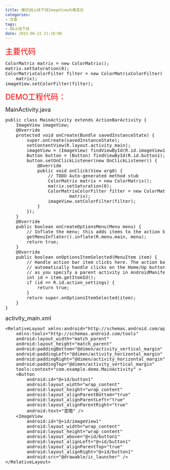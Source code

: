 ```yaml
---
title: 模仿QQ上线下线ImageView头像变灰
categories:
- 文章
tags: 
- QQ上线下线
date: 2015-06-22 21:18:08
---
```

<!-- more -->
<span style="font-size: 24px; color: rgb(255, 0, 0);">主要代码</span>
<pre class="brush:java;toolbar:false">ColorMatrix matrix = new ColorMatrix();
matrix.setSaturation(0);
ColorMatrixColorFilter filter = new ColorMatrixColorFilter(
    matrix);
imageView.setColorFilter(filter);</pre>

<span style="font-size: 24px; color: rgb(255, 0, 0);">DEMO工程代码：</span>

<span style="font-size: 18px;">MainActivity.java</span><span style="font-size: 24px;">
</span>
<pre class="brush:java;toolbar:false">public class MainActivity extends ActionBarActivity {
    ImageView imageView;
    @Override
    protected void onCreate(Bundle savedInstanceState) {
        super.onCreate(savedInstanceState);
        setContentView(R.layout.activity_main);
        imageView = (ImageView) findViewById(R.id.imageView1);
        Button button = (Button) findViewById(R.id.button1);
        button.setOnClickListener(new OnClickListener() {
            @Override
            public void onClick(View arg0) {
                // TODO Auto-generated method stub
                ColorMatrix matrix = new ColorMatrix();
                matrix.setSaturation(0);
                ColorMatrixColorFilter filter = new ColorMatrixColorFilter(
                        matrix);
                imageView.setColorFilter(filter);
            }
        });
    }
    @Override
    public boolean onCreateOptionsMenu(Menu menu) {
        // Inflate the menu; this adds items to the action bar if it is present.
        getMenuInflater().inflate(R.menu.main, menu);
        return true;
    }
    @Override
    public boolean onOptionsItemSelected(MenuItem item) {
        // Handle action bar item clicks here. The action bar will
        // automatically handle clicks on the Home/Up button, so long
        // as you specify a parent activity in AndroidManifest.xml.
        int id = item.getItemId();
        if (id == R.id.action_settings) {
            return true;
        }
        return super.onOptionsItemSelected(item);
    }
}</pre>

<span style="font-size: 18px;">activity_main.xml</span>

<pre class="brush:xml;toolbar:false">&lt;RelativeLayout xmlns:android=&quot;http://schemas.android.com/apk/res/android&quot;
    xmlns:tools=&quot;http://schemas.android.com/tools&quot;
    android:layout_width=&quot;match_parent&quot;
    android:layout_height=&quot;match_parent&quot;
    android:paddingBottom=&quot;@dimen/activity_vertical_margin&quot;
    android:paddingLeft=&quot;@dimen/activity_horizontal_margin&quot;
    android:paddingRight=&quot;@dimen/activity_horizontal_margin&quot;
    android:paddingTop=&quot;@dimen/activity_vertical_margin&quot;
    tools:context=&quot;com.example.demo.MainActivity&quot; &gt;
    &lt;Button
        android:id=&quot;@+id/button1&quot;
        android:layout_width=&quot;wrap_content&quot;
        android:layout_height=&quot;wrap_content&quot;
        android:layout_alignParentBottom=&quot;true&quot;
        android:layout_alignParentLeft=&quot;true&quot;
        android:layout_alignParentRight=&quot;true&quot;
        android:text=&quot;变暗&quot; /&gt;
    &lt;ImageView
        android:id=&quot;@+id/imageView1&quot;
        android:layout_width=&quot;wrap_content&quot;
        android:layout_height=&quot;wrap_content&quot;
        android:layout_above=&quot;@+id/button1&quot;
        android:layout_alignLeft=&quot;@+id/button1&quot;
        android:layout_alignParentTop=&quot;true&quot;
        android:layout_alignRight=&quot;@+id/button1&quot;
        android:src=&quot;@drawable/ic_launcher&quot; /&gt;
&lt;/RelativeLayout&gt;</pre>